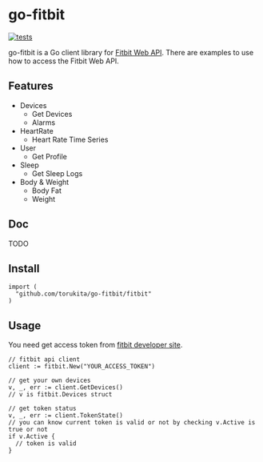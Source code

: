 # go-fitbit

[![tests](https://github.com/torukita/go-fitbit/workflows/tests/badge.svg)](https://github.com/torukita/go-fitbit/actions?query=workflow%3A"tests")

go-fitbit is a Go client library for [Fitbit Web API](https://dev.fitbit.com/build/reference/web-api/). There are examples to use how to access the Fitbit Web API.

## Features

- Devices
  - Get Devices
  - Alarms
- HeartRate
  - Heart Rate Time Series
- User
  - Get Profile
- Sleep
  - Get Sleep Logs
- Body & Weight
  - Body Fat
  - Weight

## Doc

TODO

## Install

```
import (
  "github.com/torukita/go-fitbit/fitbit"
)
```

## Usage

You need get access token from [fitbit developer site](https://dev.fitbit.com).

```
// fitbit api client
client := fitbit.New("YOUR_ACCESS_TOKEN")

// get your own devices
v, _, err := client.GetDevices()
// v is fitbit.Devices struct

// get token status
v, _, err := client.TokenState()
// you can know current token is valid or not by checking v.Active is true or not
if v.Active {
  // token is valid
}
```

